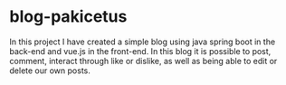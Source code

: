 # blog-pakicetus
In this project I have created a simple blog using java spring boot in the back-end and vue.js in the front-end. In this blog it is possible to post, comment, interact through like or dislike, as well as being able to edit or delete our own posts.
